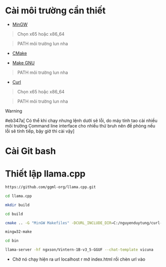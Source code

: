 # Cài môi trường cần thiết

- [MinGW](https://github.com/niXman/mingw-builds-binaries/releases)

> Chọn x65 hoặc x86_64

> PATH môi trường lun nha

- [CMake](https://cmake.org/download/)

- [Make GNU](https://sourceforge.net/projects/gnuwin32/files/make/3.81/make-3.81.exe/download?use_mirror=onboardcloud&download=)

> PATH môi trường lun nha

- [Curl](https://curl.se/windows/)

> Chọn x65 hoặc x86_64

> PATH môi trường lun nha

> [!WARNING]

#eb347a[ Có thể khi chạy nhưng lệnh dưới sẽ lỗi, do máy tính tao cài nhiều môi trường Command line interface cho nhiều thứ bruh nên đề phòng nếu lỗi sẽ tính tiếp, bậy giờ thì cài vậy]

# Cài Git bash

# Thiết lập llama.cpp

```bash
https://github.com/ggml-org/llama.cpp.git
```

```bash
cd llama.cpp
```

```bash
mkdir build
```

```bash
cd build
```

```bash
cmake .. -G "MinGW Makefiles" -DCURL_INCLUDE_DIR=C:/nguyenduytung/curl-8.13.0_4-win64a-mingw/include -DCURL_LIBRARY=C:/nguyenduytung/curl-8.13.0_4-win64a-mingw/lib/libcurl.dll.a
```

```bash
mingw32-make
```

```bash
cd bin
```

```bash
llama-server -hf ngxson/Vintern-1B-v3_5-GGUF --chat-template vicuna
```

- Chờ nó chạy hiện ra url localhost r mở index.html rồi chèn url vào